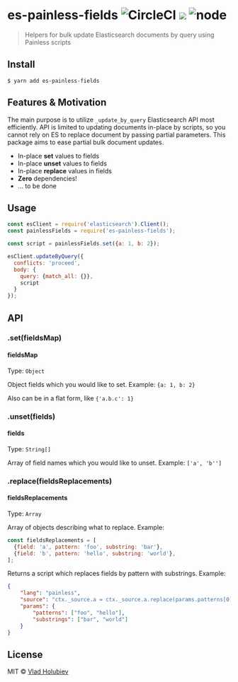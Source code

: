 # es-painless-fields ![CircleCI](https://img.shields.io/circleci/project/github/vladgolubev/es-painless-fields.svg) ![](https://img.shields.io/badge/code_style-prettier-ff69b4.svg) ![node](https://img.shields.io/node/v/es-painless-fields.svg)

> Helpers for bulk update Elasticsearch documents by query using Painless scripts

## Install

```
$ yarn add es-painless-fields
```

## Features & Motivation

The main purpose is to utilize `_update_by_query` Elasticsearch API most efficiently.
API is limited to updating documents in-place by scripts, so you cannot rely on ES to replace document by passing partial parameters. This package aims to ease partial bulk document updates.

* In-place **set** values to fields
* In-place **unset** values to fields
* In-place **replace** values in fields
* **Zero** dependencies!
* ... to be done

## Usage

```js
const esClient = require('elasticsearch').Client();
const painlessFields = require('es-painless-fields');

const script = painlessFields.set({a: 1, b: 2});

esClient.updateByQuery({
  conflicts: 'proceed',
  body: {
    query: {match_all: {}},
    script
  }
});

```

## API

### .set(fieldsMap)

#### fieldsMap

Type: `Object`

Object fields which you would like to set. Example: `{a: 1, b: 2}`

Also can be in a flat form, like `{'a.b.c': 1}`

### .unset(fields)

#### fields

Type: `String[]`

Array of field names which you would like to unset. Example: `['a', 'b'']`

### .replace(fieldsReplacements)

#### fieldsReplacements

Type: `Array`

Array of objects describing what to replace. Example: 

```js
const fieldsReplacements = [
  {field: 'a', pattern: 'foo', substring: 'bar'},
  {field: 'b', pattern: 'hello', substring: 'world'},
];
``` 

Returns a script which replaces fields by pattern with substrings. Example:

```json
{
	"lang": "painless",
	"source": "ctx._source.a = ctx._source.a.replace(params.patterns[0], params.substrings[0]); ctx._source.b = ctx._source.b.replace(params.patterns[1], params.substrings[1]);",
	"params": {
		"patterns": ["foo", "hello"],
		"substrings": ["bar", "world"]
	}
}
```

## License

MIT © [Vlad Holubiev](https://vladholubiev.com)


